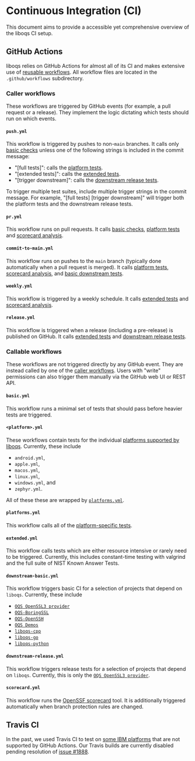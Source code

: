 # Continuous Integration (CI)

This document aims to provide a accessible yet comprehensive overview of the liboqs CI setup.

## GitHub Actions

liboqs relies on GitHub Actions for almost all of its CI and makes extensive use of [reusable workflows](https://docs.github.com/en/actions/sharing-automations/reusing-workflows).
All workflow files are located in the `.github/workflows` subdirectory.

### Caller workflows

These workflows are triggered by GitHub events (for example, a pull request or a release).
They implement the logic dictating which tests should run on which events.

#### `push.yml`

This workflow is triggered by pushes to non-`main` branches.
It calls only [basic checks](#basic.yml) unless one of the following strings is included in the commit message:
- "[full tests]": calls the [platform tests](#platform.yml).
- "[extended tests]": calls the [extended tests](#extended.yml).
- "[trigger downstream]": calls the [downstream release tests](#downstream-release.yml).

To trigger multiple test suites, include multiple trigger strings in the commit message.
For example, "[full tests] [trigger downstream]" will trigger both the platform tests and the downstream release tests.

#### `pr.yml`

This workflow runs on pull requests.
It calls [basic checks](#basic.yml), [platform tests](#platforms.yml) and [scorecard analysis](#scorecard.yml).

#### `commit-to-main.yml`

This workflow runs on pushes to the `main` branch (typically done automatically when a pull request is merged).
It calls [platform tests](#platforms.yml), [scorecard analysis](#scorecard.yml), and [basic downstream tests](#downstream-basic.yml).

#### `weekly.yml`

This workflow is triggered by a weekly schedule.
It calls [extended tests](#extended.yml) and [scorecard analysis](#scorecard.yml).

#### `release.yml`

This workflow is triggered when a release (including a pre-release) is published on GitHub.
It calls [extended tests](#extended) and [downstream release tests](#downstream-release.yml).

### Callable workflows

These workflows are not triggered directly by any GitHub event.
They are instead called by one of the [caller workflows](#caller-workflows).
Users with "write" permissions can also trigger them manually via the GitHub web UI or REST API.

#### `basic.yml`

This workflow runs a minimal set of tests that should pass before heavier tests are triggered.

#### `<platform>.yml`

These workflows contain tests for the individual [platforms supported by liboqs](PLATFORMS.md).
Currently, these include
- `android.yml`,
- `apple.yml`,
- `macos.yml`,
- `linux.yml`,
- `windows.yml`, and
- `zephyr.yml`.

All of these these are wrapped by [`platforms.yml`](#platforms.yml).

#### `platforms.yml`

This workflow calls all of the [platform-specific tests](#<platform>.yml).

#### `extended.yml`

This workflow calls tests which are either resource intensive or rarely need to be triggered.
Currently, this includes constant-time testing with valgrind and the full suite of NIST Known Answer Tests.

#### `downstream-basic.yml`

This workflow triggers basic CI for a selection of projects that depend on `liboqs`.
Currently, these include
- [`OQS OpenSSL3 provider`](https://github.com/open-quantum-safe/oqs-provider)
- [`OQS-BoringSSL`](https://github.com/open-quantum-safe/boringssl)
- [`OQS-OpenSSH`](https://github.com/open-quantum-safe/openssh)
- [`OQS Demos`](https://github.com/open-quantum-safe/oqs-demos)
- [`liboqs-cpp`](https://github.com/open-quantum-safe/liboqs-cpp)
- [`liboqs-go`](https://github.com/open-quantum-safe/liboqs-go)
- [`liboqs-python`](https://github.com/open-quantum-safe/liboqs-python)

#### `downstream-release.yml`

This workflow triggers release tests for a selection of projects that depend on `liboqs`. Currently, this is only the [`OQS OpenSSL3 provider`](https://github.com/open-quantum-safe/oqs-provider).

#### `scorecard.yml`

This workflow runs the [OpenSSF scorecard](https://github.com/ossf/scorecard) tool. It is additionally triggered automatically when branch protection rules are changed.

## Travis CI

In the past, we used Travis CI to test on [some IBM platforms](PLATFORMS.md#tier-3-1) that are not supported by GitHub Actions.
Our Travis builds are currently disabled pending resolution of [issue #1888](https://github.com/open-quantum-safe/liboqs/issues/1888).
